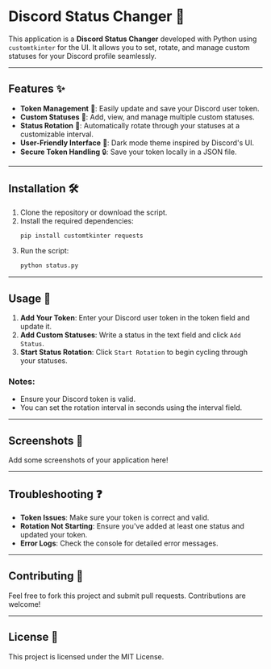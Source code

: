 
# Discord Status Changer 🚀

This application is a **Discord Status Changer** developed with Python using `customtkinter` for the UI. It allows you to set, rotate, and manage custom statuses for your Discord profile seamlessly.

---

## Features ✨

- **Token Management** 🔑: Easily update and save your Discord user token.
- **Custom Statuses** 📝: Add, view, and manage multiple custom statuses.
- **Status Rotation** 🔄: Automatically rotate through your statuses at a customizable interval.
- **User-Friendly Interface** 🎨: Dark mode theme inspired by Discord's UI.
- **Secure Token Handling** 🔒: Save your token locally in a JSON file.

---

## Installation 🛠️

1. Clone the repository or download the script.
2. Install the required dependencies:
    ```bash
    pip install customtkinter requests
    ```
3. Run the script:
    ```bash
    python status.py
    ```

---

## Usage 🚀

1. **Add Your Token**: Enter your Discord user token in the token field and update it.
2. **Add Custom Statuses**: Write a status in the text field and click `Add Status`.
3. **Start Status Rotation**: Click `Start Rotation` to begin cycling through your statuses.

### Notes:
- Ensure your Discord token is valid.
- You can set the rotation interval in seconds using the interval field.

---

## Screenshots 📸

Add some screenshots of your application here!

---

## Troubleshooting ❓

- **Token Issues**: Make sure your token is correct and valid.
- **Rotation Not Starting**: Ensure you've added at least one status and updated your token.
- **Error Logs**: Check the console for detailed error messages.

---

## Contributing 🤝

Feel free to fork this project and submit pull requests. Contributions are welcome!

---

## License 📜

This project is licensed under the MIT License.
